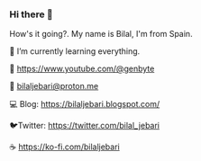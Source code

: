 ### Hi there 👋
How's it going?. My name is Bilal, I'm from Spain.

🌱 I’m currently learning everything.

:vhs: https://www.youtube.com/@genbyte

💬 bilaljebari@proton.me

💻 Blog: https://bilaljebari.blogspot.com/

🐦Twitter: https://twitter.com/bilal_jebari


☕ https://ko-fi.com/bilaljebari

<!--
**JLalib/JLalib** is a ✨ _special_ ✨ repository because its `README.md` (this file) appears on your GitHub profile.

Here are some ideas to get you started:

- 🔭 I’m currently working on ...
- 🌱 I’m currently learning everything...
- 👯 I’m looking to collaborate on ...
- 🤔 I’m looking for help with ...
- 💬 Ask me about ...
- 📫 How to reach me: ...
- 😄 Pronouns: ...
- ⚡ Fun fact: ...
-->

